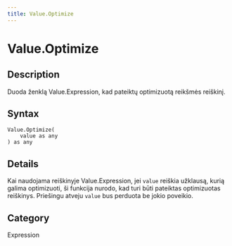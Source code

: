 ```yaml
---
title: Value.Optimize
---
```


# Value.Optimize


## Description

Duoda ženklą Value.Expression, kad pateiktų optimizuotą reikšmės reiškinį.


## Syntax

```powerquery
Value.Optimize(
    value as any
) as any
```


## Details

Kai naudojama reiškinyje Value.Expression, jei <code>value</code> reiškia užklausą, kurią galima optimizuoti, ši funkcija nurodo, kad turi būti pateiktas optimizuotas reiškinys. Priešingu atveju <code>value</code> bus perduota be jokio poveikio.



## Category
Expression
